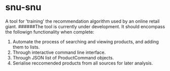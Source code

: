 # snu-snu
A tool for 'training' the recommendation algorithm used by an online retail giant.
######The tool is currently under development. It should encompass the followign functionality when complete:
1. Automate the process of searching and viewing products, and adding them to lists.
  1. Through interactive command line interface.
  1. Through JSON list of ProductCommand objects.
1. Serialise reccomended products from all sources for later analysis.
